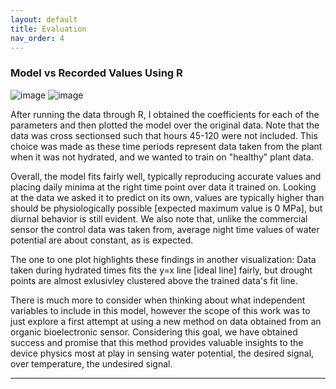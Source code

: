 ```yaml
---
layout: default
title: Evaluation
nav_order: 4
---
```

### Model vs Recorded Values Using R
![image](https://github.com/mrenny/mrenny.github.io/blob/main/assets/images/fig.PNG)
![image](./images/fig.PNG)

After running the data through R, I obtained the coefficients for each of the parameters and then plotted the model over the original data. Note that the data was cross sectionsed such that hours 45-120 were not included. This choice was made as these time periods represent data taken from the plant when it was not hydrated, and we wanted to train on "healthy" plant data. 

Overall, the model fits fairly well, typically reproducing accurate values and placing daily minima at the right time point over data it trained on. Looking at the data we asked it to predict on its own, values are typically higher than should be physiologically possible [expected maximum value is 0 MPa], but diurnal behavior is still evident. We also note that, unlike the commercial sensor the control data was taken from, average night time values of water potential are about constant, as is expected.

The one to one plot highlights these findings in another visualization: Data taken during hydrated times fits the y=x line [ideal line] fairly, but drought points are almost exlusivley clustered above the trained data's fit line.

There is much more to consider when thinking about what independent variables to include in this model, however the scope of this work was to just explore a first attempt at using a new method on data obtained from an organic bioelectronic sensor. Considering this goal, we have obtained success and promise that this method provides valuable insights to the device physics most at play in sensing water potential, the desired signal, over temperature, the undesired signal.

----

[Just the Docs]: https://just-the-docs.github.io/just-the-docs/
[GitHub Pages]: https://docs.github.com/en/pages
[README]: https://github.com/just-the-docs/just-the-docs-template/blob/main/README.md
[Jekyll]: https://jekyllrb.com
[GitHub Pages / Actions workflow]: https://github.blog/changelog/2022-07-27-github-pages-custom-github-actions-workflows-beta/
[use this template]: https://github.com/just-the-docs/just-the-docs-template/generate
